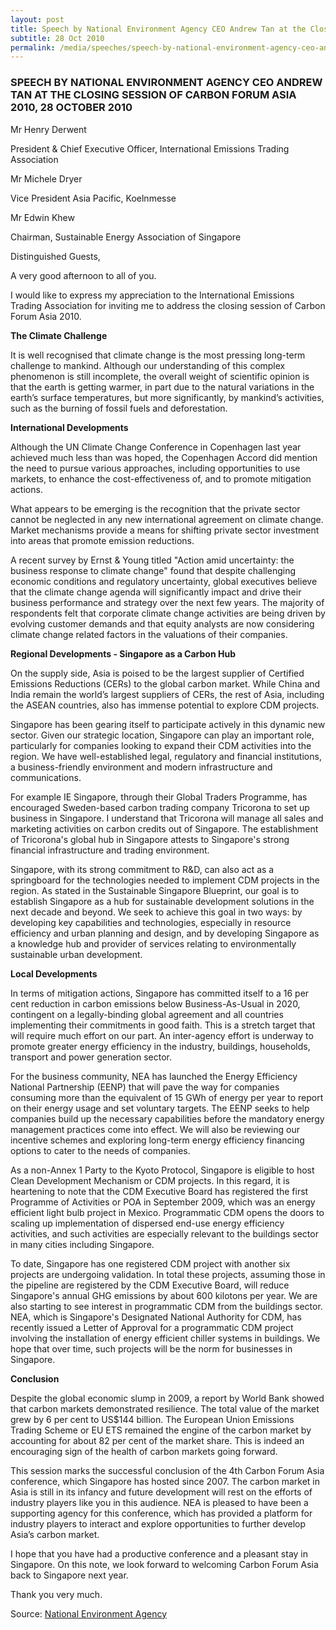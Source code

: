```yaml
---
layout: post
title: Speech by National Environment Agency CEO Andrew Tan at the Closing Session of Carbon Forum Asia 2010, 28 October 2010
subtitle: 28 Oct 2010
permalink: /media/speeches/speech-by-national-environment-agency-ceo-andrew-tan-at-the-closing-session-of-carbon-forum-asia-2010-28-october-2010
---
```


### SPEECH BY NATIONAL ENVIRONMENT AGENCY CEO ANDREW TAN AT THE CLOSING SESSION OF CARBON FORUM ASIA 2010, 28 OCTOBER 2010

Mr Henry Derwent

President & Chief Executive Officer, International Emissions Trading Association

Mr Michele Dryer

Vice President Asia Pacific, Koelnmesse

Mr Edwin Khew

Chairman, Sustainable Energy Association of Singapore

Distinguished Guests,

A very good afternoon to all of you.

I would like to express my appreciation to the International Emissions Trading Association for inviting me to address the closing session of Carbon Forum Asia 2010.

**The Climate Challenge**

It is well recognised that climate change is the most pressing long-term challenge to mankind. Although our understanding of this complex phenomenon is still incomplete, the overall weight of scientific opinion is that the earth is getting warmer, in part due to the natural variations in the earth’s surface temperatures, but more significantly, by mankind’s activities, such as the burning of fossil fuels and deforestation.

**International Developments**

Although the UN Climate Change Conference in Copenhagen last year achieved much less than was hoped, the Copenhagen Accord did mention the need to pursue various approaches, including opportunities to use markets, to enhance the cost-effectiveness of, and to promote mitigation actions.

What appears to be emerging is the recognition that the private sector cannot be neglected in any new international agreement on climate change. Market mechanisms provide a means for shifting private sector investment into areas that promote emission reductions.

A recent survey by Ernst & Young titled "Action amid uncertainty: the business response to climate change" found that despite challenging economic conditions and regulatory uncertainty, global executives believe that the climate change agenda will significantly impact and drive their business performance and strategy over the next few years. The majority of respondents felt that corporate climate change activities are being driven by evolving customer demands and that equity analysts are now considering climate change related factors in the valuations of their companies.

**Regional Developments - Singapore as a Carbon Hub**

On the supply side, Asia is poised to be the largest supplier of Certified Emissions Reductions (CERs) to the global carbon market. While China and India remain the world’s largest suppliers of CERs, the rest of Asia, including the ASEAN countries, also has immense potential to explore CDM projects.

Singapore has been gearing itself to participate actively in this dynamic new sector. Given our strategic location, Singapore can play an important role, particularly for companies looking to expand their CDM activities into the region. We have well-established legal, regulatory and financial institutions, a business-friendly environment and modern infrastructure and communications.

For example IE Singapore, through their Global Traders Programme, has encouraged Sweden-based carbon trading company Tricorona to set up business in Singapore. I understand that Tricorona will manage all sales and marketing activities on carbon credits out of Singapore. The establishment of Tricorona's global hub in Singapore attests to Singapore's strong financial infrastructure and trading environment.

Singapore, with its strong commitment to R&D, can also act as a springboard for the technologies needed to implement CDM projects in the region. As stated in the Sustainable Singapore Blueprint, our goal is to establish Singapore as a hub for sustainable development solutions in the next decade and beyond. We seek to achieve this goal in two ways: by developing key capabilities and technologies, especially in resource efficiency and urban planning and design, and by developing Singapore as a knowledge hub and provider of services relating to environmentally sustainable urban development.

**Local Developments**

In terms of mitigation actions, Singapore has committed itself to a 16 per cent reduction in carbon emissions below Business-As-Usual in 2020, contingent on a legally-binding global agreement and all countries implementing their commitments in good faith. This is a stretch target that will require much effort on our part. An inter-agency effort is underway to promote greater energy efficiency in the industry, buildings, households, transport and power generation sector.

For the business community, NEA has launched the Energy Efficiency National Partnership (EENP) that will pave the way for companies consuming more than the equivalent of 15 GWh of energy per year to report on their energy usage and set voluntary targets. The EENP seeks to help companies build up the necessary capabilities before the mandatory energy management practices come into effect. We will also be reviewing our incentive schemes and exploring long-term energy efficiency financing options to cater to the needs of companies.

As a non-Annex 1 Party to the Kyoto Protocol, Singapore is eligible to host Clean Development Mechanism or CDM projects. In this regard, it is heartening to note that the CDM Executive Board has registered the first Programme of Activities or POA in September 2009, which was an energy efficient light bulb project in Mexico. Programmatic CDM opens the doors to scaling up implementation of dispersed end-use energy efficiency activities, and such activities are especially relevant to the buildings sector in many cities including Singapore.

To date, Singapore has one registered CDM project with another six projects are undergoing validation. In total these projects, assuming those in the pipeline are registered by the CDM Executive Board, will reduce Singapore's annual GHG emissions by about 600 kilotons per year. We are also starting to see interest in programmatic CDM from the buildings sector. NEA, which is Singapore's Designated National Authority for CDM, has recently issued a Letter of Approval for a programmatic CDM project involving the installation of energy efficient chiller systems in buildings. We hope that over time, such projects will be the norm for businesses in Singapore.

**Conclusion**

Despite the global economic slump in 2009, a report by World Bank showed that carbon markets demonstrated resilience. The total value of the market grew by 6 per cent to US$144 billion. The European Union Emissions Trading Scheme or EU ETS remained the engine of the carbon market by accounting for about 82 per cent of the market share. This is indeed an encouraging sign of the health of carbon markets going forward.

This session marks the successful conclusion of the 4th Carbon Forum Asia conference, which Singapore has hosted since 2007. The carbon market in Asia is still in its infancy and future development will rest on the efforts of industry players like you in this audience. NEA is pleased to have been a supporting agency for this conference, which has provided a platform for industry players to interact and explore opportunities to further develop Asia’s carbon market.

I hope that you have had a productive conference and a pleasant stay in Singapore. On this note, we look forward to welcoming Carbon Forum Asia back to Singapore next year.

Thank you very much.

Source: [<a href="https://www.nea.gov.sg/corporate-functions/newsroom/speeches/year/2010/month/10/speech-by-mr-andrew-tan-ceo-national-environment-agency-at-the-closing-session-of-carbon-forum-asia-2010-thursday-28-october-2010-5-45pm-raffles-city-convention-centre" target="_blank">National Environment Agency </a>](https://www.nea.gov.sg/corporate-functions/newsroom/speeches/year/2010/month/10/speech-by-mr-andrew-tan-ceo-national-environment-agency-at-the-closing-session-of-carbon-forum-asia-2010-thursday-28-october-2010-5-45pm-raffles-city-convention-centre)